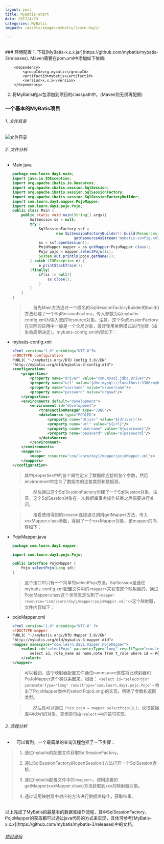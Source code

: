 ```yaml
---
layout: post
title: MyBatis-start
data: 2017/4/23 
categories: MyBatis
imgpath: /assets/images/mybatis/learn-day1/

---
```


<br>
### 环境配置
1. 下载[MyBatis-x.x.x.jar](https://github.com/mybatis/mybatis-3/releases).  
	Maven需要在pom.xml中添加如下依赖:  

		<dependency>
			<groupId>org.mybatis</groupId>
			<artifactId>mybatis</artifactId>
			<version>x.x.x</version>
		</dependency>
2. 将MyBatis的jar包添加到项目的classpath中。(Maven则无须再配置)

### 一个基本的MyBatis项目
###### 1.  文件目录  
   ![文件目录](http://sssssseven.github.io/assets/images/mybatis/learn-day1/files.png)  
###### 2.  文件分析 
- Main.java  

	```java  
	package com.learn.day1.main;
	import java.io.IOException;
	import org.apache.ibatis.io.Resources;
	import org.apache.ibatis.session.SqlSession;
	import org.apache.ibatis.session.SqlSessionFactory;
	import org.apache.ibatis.session.SqlSessionFactoryBuilder;	
	import com.learn.day1.mapper.PojoMapper;
	import com.learn.day1.pojo.Pojo;  
	public class Main {
		public static void main(String[] args){
			SqlSession ss = null;
			try {
				SqlSessionFactory ssf = 
						new SqlSessionFactoryBuilder().build(Resources.
								getResourceAsStream("mybatis-config.xml"));
				ss = ssf.openSession();
				PojoMapper mapper = ss.getMapper(PojoMapper.class);
				Pojo pojo = mapper.selectPojo(1L);
				System.out.println(pojo.getName());
			} catch (IOException e) {
				e.printStackTrace();
			}finally{
				if(ss != null){
					ss.close();
				}
			}
		}
	}
	```
	>&emsp;&emsp;首先Main方法通过一个匿名的SqlSessionFactoryBuilder的build()方法创建了一个SqlSessionFactory，传入参数为以mybatis-config.xml为输入流的Resource对象。注意，这个SqlSessionFactory在实际的应用中一般是一个全局对象，最好使用单例模式进行创建（由生命周期决定）。mybatis-config.xml内容如下：

- mybatis-config.xml
	```xml
	<?xml version="1.0" encoding="UTF-8"?>
	<!DOCTYPE configuration
	PUBLIC "-//mybatis.org//DTD Config 3.0//EN"
	"http://mybatis.org/dtd/mybatis-3-config.dtd">
	<configuration>
		<properties>
			<property name="driver" value="com.mysql.jdbc.Driver"/>
			<property name="url" value="jdbc:mysql://localhost:3306/mybatis"/>
			<property name="username" value="urusername"/>
			<property name="password" value="urpswd"/>
		</properties>
		<environments default="development">
			<environment id="development">
				<transactionManager type="JDBC"/>
				<dataSource type="POOLED">
					<property name="driver" value="${driver}"/>
					<property name="url" value="${url}"/>
					<property name="username" value="${username}"/>
					<property name="password" value="${password}"/>
				</dataSource>
			</environment>
		</environments>
		<mappers>
			<mapper resource="com/learn/day1/mapper/pojoMapper.xml"/>
		</mappers>
	</configuration>
	```

	>其中properties中的各个属性定义了数据库连接的各个参数，然后environment中定义了数据库的连接类型和数据源。

	>&emsp;&emsp;然后通过这个SqlSessionFactory创建了一个SqlSession对象，注意，这个SqlSession对象在一次数据库事务操作结束之后需要进行关闭。

	>&emsp;&emsp;接着使用得到的session连接通过调用getMapper方法，传入xxxMapper.class参数，得到了一个xxxMapper对象，该mapper的内容如下：

- PojoMapper.java
	```java
	package com.learn.day1.mapper;
	
	import com.learn.day1.pojo.Pojo;
	
	public interface PojoMapper {
		Pojo selectPojo(Long id);
	}
	```

	>这个接口中只有一个简单的selectPojo方法，SqlSession是通过mybatis-config.xml配置文件中的```<mapper>```来获取这个映射器的，通过PojoMapper.class这个类信息定位到了```<mapper resource="com/learn/day1/mapper/pojoMapper.xml"/>```这个映射器，文件内容如下：

- pojoMapper.xml
	```xml
	<?xml version="1.0" encoding="UTF-8" ?>
	<!DOCTYPE mapper
	PUBLIC "-//mybatis.org//DTD Mapper 3.0//EN"
	"http://mybatis.org/dtd/mybatis-3-mapper.dtd">
	<mapper namespace="com.learn.day1.mapper.PojoMapper">
		<select id="selectPojo" parameterType="long" resultType="com.learn.day1.pojo.Pojo">
			select id, role_name as name,note from t_role where id = #{id}
		</select>
	</mapper>
	```

	>可以看到，这个映射器配置文件通过namespace属性将此映射器和PoJoMapper这个类联系起来，根据：
	>```<select id="selectPojo" parameterType="long" resultType="com.learn.day1.pojo.Pojo">```
	>给出了PojoMapper类中的selectPojo(Long)的实现，明确了参数和返回类型。

	>&emsp;&emsp;然后就可以通过&ensp;```Pojo pojo = mapper.selectPojo(1L);```&ensp;获取数据库中id为1的对象，查询语句由```<select>```中的语句实现。

###### 3. 流程分析

- &emsp;可以看到，一个最简单的查询流程包括了一下步骤：<br>
>1. 通过mybatis的配置文件获取SqlSessionFactory。
>
>2. 通过SqlSessionFactory的openSession()方法打开一个SqlSession连接。
>3. 通过mybatis配置文件中的```<mapper>```，调用连接的getMapper(xxxMapper.class)方法获取到xxx的映射器对象。
>
>4. 通过调用映射器中对应的方法进行数据库操作，获取结果。

<br>
以上完成了MyBatis的最基本的数据库操作流程，其中SqlSessionFactory、PojoMapper的获取都可以通过java代码的方式来实现，具体可参考[MyBatis-x.x.x](https://github.com/mybatis/mybatis-3/releases)中的文档。

###### [项目源码](https://github.com/sssssseven/MyBatis-learn/tree/master/MyBaits-Start)

